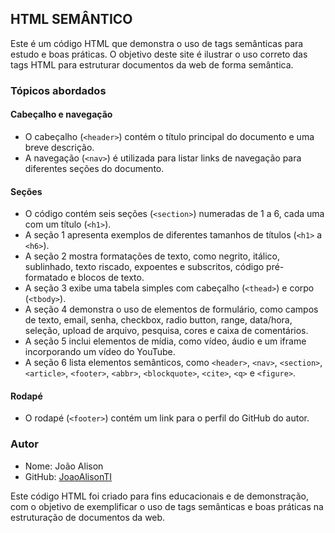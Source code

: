 ## HTML SEMÂNTICO

Este é um código HTML que demonstra o uso de tags semânticas para estudo e boas práticas. O objetivo deste site é ilustrar o uso correto das tags HTML para estruturar documentos da web de forma semântica.

### Tópicos abordados

#### Cabeçalho e navegação
- O cabeçalho (`<header>`) contém o título principal do documento e uma breve descrição.
- A navegação (`<nav>`) é utilizada para listar links de navegação para diferentes seções do documento.

#### Seções
- O código contém seis seções (`<section>`) numeradas de 1 a 6, cada uma com um título (`<h1>`).
- A seção 1 apresenta exemplos de diferentes tamanhos de títulos (`<h1>` a `<h6>`).
- A seção 2 mostra formatações de texto, como negrito, itálico, sublinhado, texto riscado, expoentes e subscritos, código pré-formatado e blocos de texto.
- A seção 3 exibe uma tabela simples com cabeçalho (`<thead>`) e corpo (`<tbody>`).
- A seção 4 demonstra o uso de elementos de formulário, como campos de texto, email, senha, checkbox, radio button, range, data/hora, seleção, upload de arquivo, pesquisa, cores e caixa de comentários.
- A seção 5 inclui elementos de mídia, como vídeo, áudio e um iframe incorporando um vídeo do YouTube.
- A seção 6 lista elementos semânticos, como `<header>`, `<nav>`, `<section>`, `<article>`, `<footer>`, `<abbr>`, `<blockquote>`, `<cite>`, `<q>` e `<figure>`.

#### Rodapé
- O rodapé (`<footer>`) contém um link para o perfil do GitHub do autor.

### Autor
- Nome: João Alison
- GitHub: [JoaoAlisonTI](https://github.com/JoaoAlisonTI)

Este código HTML foi criado para fins educacionais e de demonstração, com o objetivo de exemplificar o uso de tags semânticas e boas práticas na estruturação de documentos da web.